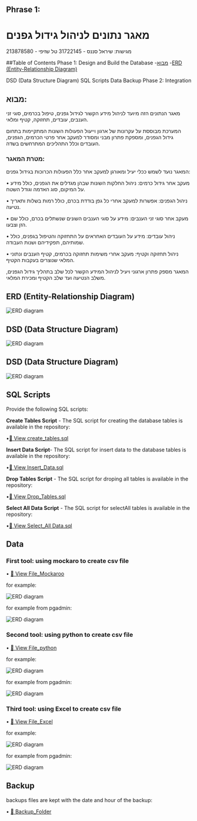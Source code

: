 ## Phrase 1:  

# **מאגר נתונים לניהול גידול גפנים**  

מגישות: שיראל סננס - 31722145 טל שזיפי - 213878580  

##Table of Contents
Phase 1: Design and Build the Database
-[מבוא](#מבוא)
-[ERD (Entity-Relationship Diagram)](ERD (Entity-Relationship Diagram))

DSD (Data Structure Diagram)
SQL Scripts
Data
Backup
Phase 2: Integration


## מבוא:  

מאגר הנתונים הזה מיועד לניהול מידע הקשור לגידול גפנים, טיפול בכרמים, סוגי זני הענבים, עובדים, תחזוקה, קטיף ומלאי.  

המערכת מבוססת על עקרונות של ארגון וייעול הפעולות השונות המתקיימות בתחום גידול הגפנים, ומספקת פתרון מבני ומסודר למעקב אחר פרטי הכרמים, הגפנים, העובדים וכלל התהליכים המתרחשים בשדה.  

### **מטרת המאגר:**  

המאגר נועד לשמש ככלי יעיל ומאורגן למעקב אחר כלל הפעולות הכרוכות בגידול גפנים:  

•	מעקב אחר גידול כרמים: ניהול החלקות השונות שבהן מגדלים את הגפנים, כולל מידע על המיקום, סוג האדמה וגודל השטח.  

•	ניהול הגפנים: אפשרות למעקב אחרי כל גפן בודדת בכרם, כולל רמות בשלות ותאריך נטיעה.  

•	מעקב אחר סוגי זני הענבים: מידע על סוגי הענבים השונים שנשתלים בכרם, כולל שם הזן וצבעו.  

•	ניהול עובדים: מידע על העובדים האחראים על התחזוקה והטיפול בגפנים, כולל שמותיהם, תפקידיהם ושנות העבודה.  

•	ניהול תחזוקה וקטיף: מעקב אחרי משימות תחזוקה בכרמים, קטיף הענבים ונתוני המלאי שנוצרים בעקבות הקטיף.   

המאגר מספק פתרון ארגוני ויעיל לניהול המידע הקשור לכל שלב בתהליך גידול הגפנים, משלב הנטיעה ועד שלב הקטיף ומכירת המלאי.  

## **ERD (Entity-Relationship Diagram)** 

![ERD diagram](https://github.com/shirelsan/ViticultureDB/blob/main/Phrase1/ERD.png?raw=true)  

## **DSD (Data Structure Diagram)**  

![ERD diagram](https://github.com/shirelsan/ViticultureDB/blob/main/Phrase1/DSD.png?raw=true)   

## **DSD (Data Structure Diagram)**  

![ERD diagram](https://github.com/shirelsan/ViticultureDB/blob/main/Phrase1/DSD%20(Data%20Structure%20Diagram)2.jpeg?raw=true)  

## **SQL Scripts**  

Provide the following SQL scripts:

**Create Tables Script** - The SQL script for creating the database tables is available in the repository:  

•[📜 View create_tables.sql](createTables.sql)

**Insert Data Script**- The SQL script for insert data to the database tables is available in the repository:  

•[📜 View Insert_Data.sql](insertTables.sql)  

**Drop Tables Script** - The SQL script for droping all tables is available in the repository:  

•[📜 View Drop_Tables.sql](dropTables.sql)

**Select All Data Script** - The SQL script for selectAll tables is available in the repository:  

•[📜 View Select_All Data.sql](selectAll.sql)  

## **Data**  
### **First tool: using mockaro to create csv file**</u>  
   
  • [📂 View File_Mockaroo](mockarooFiles)  
  
  for example:  
  
  ![ERD diagram](https://github.com/shirelsan/ViticultureDB/blob/main/Phrase1/mockarooFiles/mockaroo.jpeg?raw=true)   
  
  for example from pgadmin:  
  
  ![ERD diagram](https://github.com/shirelsan/ViticultureDB/blob/main/Phrase1/mockarooFiles/mockaroo-pgadmin.jpeg?raw=true)
  

### **Second tool: using python to create csv file**   
• [📂 View File_python](Programing)  
  
  for example:  
  
  ![ERD diagram](https://github.com/shirelsan/ViticultureDB/blob/main/Phrase1/Programing/python.jpeg?raw=true)  
  
  for example from pgadmin:  
  
  ![ERD diagram](https://github.com/shirelsan/ViticultureDB/blob/main/Phrase1/Programing/python-pgadmin.jpeg?raw=true) 

### **Third tool: using Excel to create csv file**  
• [📂 View File_Excel](DataImportFiles)  
  
   for example:   
   
  ![ERD diagram](https://github.com/shirelsan/ViticultureDB/blob/main/Phrase1/DataImportFiles/Excel-pgadmin.jpeg?raw=true)   
  
  for example from pgadmin:  
  
  ![ERD diagram](https://github.com/shirelsan/ViticultureDB/blob/main/Phrase1/DataImportFiles/Excel.jpeg?raw=true)   
  
## **Backup**  

backups files are kept with the date and hour of the backup:  

• [📂 Backup_Folder](Backups)


